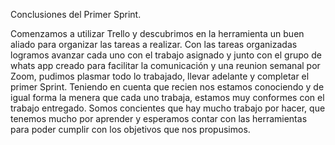Conclusiones del Primer Sprint.

Comenzamos a utilizar Trello y descubrimos en la herramienta un buen aliado para organizar las tareas a realizar.
Con las tareas organizadas logramos avanzar cada uno con el trabajo asignado y junto con el grupo de whats app creado para facilitar la comunicación y una reunion semanal por Zoom, pudimos plasmar todo lo trabajado, llevar adelante y completar el primer Sprint.
Teniendo en cuenta que recien nos estamos conociendo y de igual forma la menera que cada uno trabaja, estamos muy conformes con el trabajo entregado.
Somos concientes que hay mucho trabajo por hacer, que tenemos mucho por aprender y esperamos contar con las herramientas para poder cumplir con los objetivos que nos propusimos.

